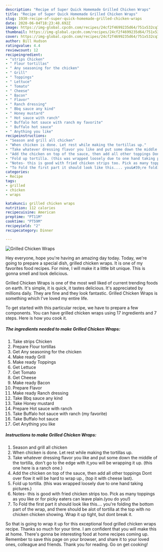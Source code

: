 ```yaml
---
description: "Recipe of Super Quick Homemade Grilled Chicken Wraps"
title: "Recipe of Super Quick Homemade Grilled Chicken Wraps"
slug: 1930-recipe-of-super-quick-homemade-grilled-chicken-wraps
date: 2020-06-04T18:23:48.692Z
image: https://img-global.cpcdn.com/recipes/24cf2f4699235d64/751x532cq70/grilled-chicken-wraps-recipe-main-photo.jpg
thumbnail: https://img-global.cpcdn.com/recipes/24cf2f4699235d64/751x532cq70/grilled-chicken-wraps-recipe-main-photo.jpg
cover: https://img-global.cpcdn.com/recipes/24cf2f4699235d64/751x532cq70/grilled-chicken-wraps-recipe-main-photo.jpg
author: Bill Hudson
ratingvalue: 4.4
reviewcount: 12
recipeingredient:
- "strips Chicken"
- " Flour tortillas"
- " Any seasoning for the chicken"
- " Grill"
- " Toppings"
- " Lettuce"
- " Tomato"
- " Cheese"
- " Bacon"
- " Flavor"
- " Ranch dressing"
- " Bbq sauce any kind"
- " Honey mustard"
- " Hot sauce with ranch"
- " Buffalo hot sauce with ranch my favorite"
- " Buffalo hot sauce"
- " Anything you like"
recipeinstructions:
- "Season and grill all chicken"
- "When chicken is done. Let rest while making the tortillas up."
- "Take whatever dressing flavor you like and put some down the middle of the tortilla, don&#39;t go to the edge with it,you will be wrapping it up. (this one here is a ranch one.)"
- "Add the chicken on top of the sauce, then add all other toppings Dont over flow it will be hard to wrap up., (top it with cheese last)."
- "Fold up tortilla. (this was wrapped loosely due to one hand taking pictures.)"
- "Notes- this is good with fried chicken strips too. Pick as many toppings as you like or for picky eaters can leave plain.(you do you!)"
- "To Fold the first part it should look like this.... you&#39;re folding the bottom part of the wrap, and there should be alot of tortilla at the top with no chicken chicken showing. Wrap it up tight, but dont break it."
categories:
- Recipe
tags:
- grilled
- chicken
- wraps

katakunci: grilled chicken wraps 
nutrition: 112 calories
recipecuisine: American
preptime: "PT11M"
cooktime: "PT59M"
recipeyield: "2"
recipecategory: Dinner

---
```



![Grilled Chicken Wraps](https://img-global.cpcdn.com/recipes/24cf2f4699235d64/751x532cq70/grilled-chicken-wraps-recipe-main-photo.jpg)

Hey everyone, hope you're having an amazing day today. Today, we're going to prepare a special dish, grilled chicken wraps. It is one of my favorites food recipes. For mine, I will make it a little bit unique. This is gonna smell and look delicious.

Grilled Chicken Wraps is one of the most well liked of current trending foods on earth. It's simple, it is quick, it tastes delicious. It's appreciated by millions daily. They are fine and they look fantastic. Grilled Chicken Wraps is something which I've loved my entire life.




To get started with this particular recipe, we have to prepare a few components. You can have grilled chicken wraps using 17 ingredients and 7 steps. Here is how you cook it.

<!--inarticleads1-->

##### The ingredients needed to make Grilled Chicken Wraps:

1. Take strips Chicken
1. Prepare  Flour tortillas
1. Get  Any seasoning for the chicken
1. Make ready  Grill
1. Make ready  Toppings
1. Get  Lettuce
1. Get  Tomato
1. Get  Cheese
1. Make ready  Bacon
1. Prepare  Flavor
1. Make ready  Ranch dressing
1. Take  Bbq sauce any kind
1. Take  Honey mustard
1. Prepare  Hot sauce with ranch
1. Take  Buffalo hot sauce with ranch (my favorite)
1. Take  Buffalo hot sauce
1. Get  Anything you like




<!--inarticleads2-->

##### Instructions to make Grilled Chicken Wraps:

1. Season and grill all chicken
1. When chicken is done. Let rest while making the tortillas up.
1. Take whatever dressing flavor you like and put some down the middle of the tortilla, don&#39;t go to the edge with it,you will be wrapping it up. (this one here is a ranch one.)
1. Add the chicken on top of the sauce, then add all other toppings Dont over flow it will be hard to wrap up., (top it with cheese last).
1. Fold up tortilla. (this was wrapped loosely due to one hand taking pictures.)
1. Notes- this is good with fried chicken strips too. Pick as many toppings as you like or for picky eaters can leave plain.(you do you!)
1. To Fold the first part it should look like this.... you&#39;re folding the bottom part of the wrap, and there should be alot of tortilla at the top with no chicken chicken showing. Wrap it up tight, but dont break it.




So that is going to wrap it up for this exceptional food grilled chicken wraps recipe. Thanks so much for your time. I am confident that you will make this at home. There's gonna be interesting food at home recipes coming up. Remember to save this page on your browser, and share it to your loved ones, colleague and friends. Thank you for reading. Go on get cooking!
